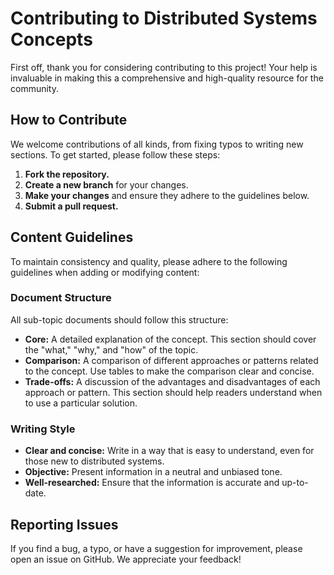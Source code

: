 # Contributing to Distributed Systems Concepts

First off, thank you for considering contributing to this project! Your help is invaluable in making this a comprehensive and high-quality resource for the community.

## How to Contribute

We welcome contributions of all kinds, from fixing typos to writing new sections. To get started, please follow these steps:

1.  **Fork the repository.**
2.  **Create a new branch** for your changes.
3.  **Make your changes** and ensure they adhere to the guidelines below.
4.  **Submit a pull request.**

## Content Guidelines

To maintain consistency and quality, please adhere to the following guidelines when adding or modifying content:

### Document Structure

All sub-topic documents should follow this structure:

-   **Core:** A detailed explanation of the concept. This section should cover the "what," "why," and "how" of the topic.
-   **Comparison:** A comparison of different approaches or patterns related to the concept. Use tables to make the comparison clear and concise.
-   **Trade-offs:** A discussion of the advantages and disadvantages of each approach or pattern. This section should help readers understand when to use a particular solution.

### Writing Style

-   **Clear and concise:** Write in a way that is easy to understand, even for those new to distributed systems.
-   **Objective:** Present information in a neutral and unbiased tone.
-   **Well-researched:** Ensure that the information is accurate and up-to-date.

## Reporting Issues

If you find a bug, a typo, or have a suggestion for improvement, please open an issue on GitHub. We appreciate your feedback!
